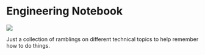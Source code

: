 # Engineering Notebook

![](https://readthedocs.org/projects/engineering-notebook/badge/)

Just a collection of ramblings on different technical topics to help remember how to do things.
